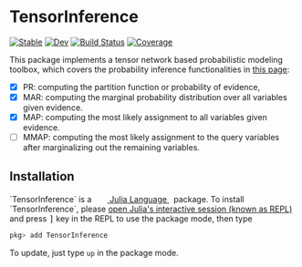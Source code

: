 # TensorInference

[![Stable](https://img.shields.io/badge/docs-stable-blue.svg)](https://mroavi.github.io/TensorInference.jl/stable/)
[![Dev](https://img.shields.io/badge/docs-dev-blue.svg)](https://mroavi.github.io/TensorInference.jl/dev/)
[![Build Status](https://github.com/mroavi/TensorInference.jl/actions/workflows/CI.yml/badge.svg?branch=main)](https://github.com/mroavi/TensorInference.jl/actions/workflows/CI.yml?query=branch%3Amain)
[![Coverage](https://codecov.io/gh/mroavi/TensorInference.jl/branch/main/graph/badge.svg)](https://codecov.io/gh/mroavi/TensorInference.jl)

This package implements a tensor network based probabilistic modeling toolbox, which covers the probability inference functionalities in [this page](https://uaicompetition.github.io/uci-2022/competition-entry/tasks/):
* [x] PR: computing the partition function or probability of evidence,
* [x] MAR: computing the marginal probability distribution over all variables given evidence.
* [x] MAP: computing the most likely assignment to all variables given evidence.
* [ ] MMAP: computing the most likely assignment to the query variables after marginalizing out the remaining variables.

## Installation
<p>
`TensorInference` is a &nbsp;
    <a href="https://julialang.org">
        <img src="https://raw.githubusercontent.com/JuliaLang/julia-logo-graphics/master/images/julia.ico" width="16em">
        Julia Language
    </a>
    &nbsp; package. To install `TensorInference`,
    please <a href="https://docs.julialang.org/en/v1/manual/getting-started/">open
    Julia's interactive session (known as REPL)</a> and press <kbd>]</kbd> key in the REPL to use the package mode, then type
</p>

```julia
pkg> add TensorInference
```

To update, just type `up` in the package mode.